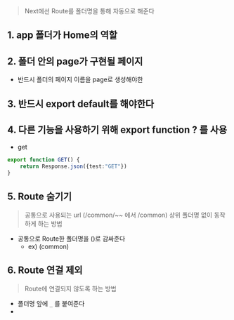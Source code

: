 
> Next에선 Route를 폴더명을 통해 자동으로 해준다

## 1. app 폴더가 Home의 역할
## 2. 폴더 안의 page가 구현될 페이지
- 반드시 폴더의 페이지 이름을 page로 생성해야한
## 3. 반드시 export default를 해야한다
## 4. 다른 기능을 사용하기 위해 export function ? 를 사용
- get
```ts
export function GET() {
	return Response.json({test:"GET"})
}
```
## 5. Route 숨기기
> 공통으로 사용되는 url (/common/~~ 에서 /common) 상위 폴더명 없이 동작하게 하는 방법

- 공통으로 Route한 폴더명을 ()로 감싸준다
	- ex) (common)

## 6. Route 연걸 제외
> Route에 연결되지 않도록 하는 방법

- 폴더명 앞에 `_` 를 붙여준다
- 